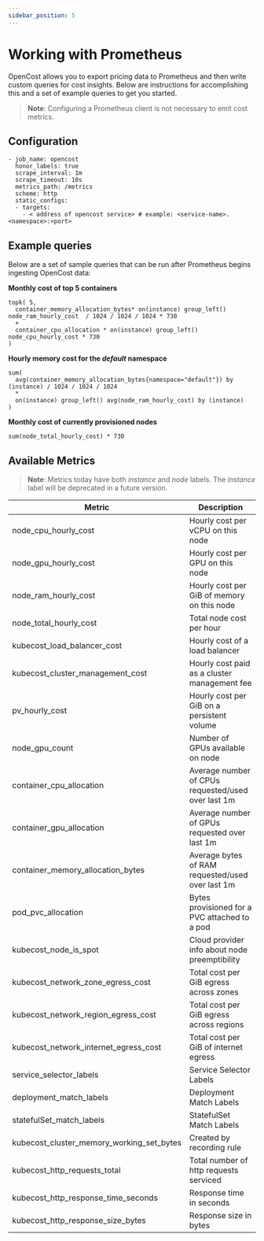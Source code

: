 ```yaml
---
sidebar_position: 5
---
```

# Working with Prometheus

OpenCost allows you to export pricing data to Prometheus and then write custom queries for cost insights. Below are instructions for accomplishing this and a set of example queries to get you started.

> **Note**: Configuring a Prometheus client is not necessary to emit cost metrics.

## Configuration

```
- job_name: opencost
  honor_labels: true
  scrape_interval: 1m
  scrape_timeout: 10s
  metrics_path: /metrics
  scheme: http
  static_configs:
  - targets:
    - < address of opencost service> # example: <service-name>.<namespace>:<port>
```

## Example queries

Below are a set of sample queries that can be run after Prometheus begins ingesting OpenCost data:

__Monthly cost of top 5 containers__

```
topk( 5,
  container_memory_allocation_bytes* on(instance) group_left() node_ram_hourly_cost  / 1024 / 1024 / 1024 * 730
  +
  container_cpu_allocation * on(instance) group_left() node_cpu_hourly_cost * 730
)
```

__Hourly memory cost for the *default* namespace__

```
sum(
  avg(container_memory_allocation_bytes{namespace="default"}) by (instance) / 1024 / 1024 / 1024
  *
  on(instance) group_left() avg(node_ram_hourly_cost) by (instance)
)
```

__Monthly cost of currently provisioned nodes__

```
sum(node_total_hourly_cost) * 730
```


## Available Metrics

> **Note**: Metrics today have both *instance* and *node* labels. The *instance* label will be deprecated in a future version.

| **Metric** | **Description** |
|---|---|
| node_cpu_hourly_cost | Hourly cost per vCPU on this node |
| node_gpu_hourly_cost | Hourly cost per GPU on this node |
| node_ram_hourly_cost | Hourly cost per GiB of memory on this node |
| node_total_hourly_cost | Total node cost per hour |
| kubecost_load_balancer_cost | Hourly cost of a load balancer |
| kubecost_cluster_management_cost | Hourly cost paid as a cluster management fee |
| pv_hourly_cost | Hourly cost per GiB on a persistent volume |
| node_gpu_count | Number of GPUs available on node |
| container_cpu_allocation | Average number of CPUs requested/used over last 1m |
| container_gpu_allocation | Average number of GPUs requested over last 1m |
| container_memory_allocation_bytes | Average bytes of RAM requested/used over last 1m |
| pod_pvc_allocation | Bytes provisioned for a PVC attached to a pod |
| kubecost_node_is_spot | Cloud provider info about node preemptibility |
| kubecost_network_zone_egress_cost | Total cost per GiB egress across zones |
| kubecost_network_region_egress_cost | Total cost per GiB egress across regions |
| kubecost_network_internet_egress_cost | Total cost per GiB of internet egress |
| service_selector_labels | Service Selector Labels |
| deployment_match_labels | Deployment Match Labels |
| statefulSet_match_labels | StatefulSet Match Labels |
| kubecost_cluster_memory_working_set_bytes | Created by recording rule |
| kubecost_http_requests_total | Total number of http requests serviced |
| kubecost_http_response_time_seconds | Response time in seconds |
| kubecost_http_response_size_bytes | Response size in bytes |
